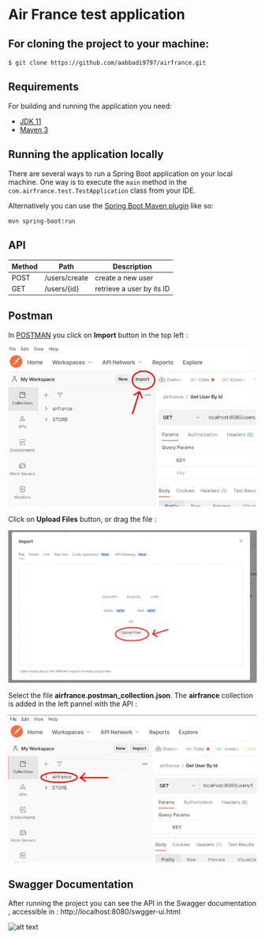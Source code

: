 # Air France test application

## For cloning the project to your machine:

```
$ git clone https://github.com/aabbadi9797/airfrance.git
```

## Requirements

For building and running the application you need:

- [JDK 11](https://www.oracle.com/java/technologies/javase/jdk11-archive-downloads.html)
- [Maven 3](https://maven.apache.org)

## Running the application locally

There are several ways to run a Spring Boot application on your local machine. One way is to execute the `main` method in the `com.airfrance.test.TestApplication` class from your IDE.

Alternatively you can use the [Spring Boot Maven plugin](https://docs.spring.io/spring-boot/docs/current/reference/html/build-tool-plugins-maven-plugin.html) like so:

```shell
mvn spring-boot:run
```

## API

Method | Path           | Description                    |
-------|----------------|--------------------------------|
POST    | /users/create      | create a new user      |
GET    | /users/{id} | retrieve a user by its ID |

## Postman
In [POSTMAN](https://www.postman.com/downloads) you click on <b>Import</b> button in the top left :


![alt text](https://github.com/aabbadi9797/airfrance/blob/main/postman1.bmp)



Click on <b>Upload Files</b> button, or drag the file :


![alt text](https://github.com/aabbadi9797/airfrance/blob/main/postman2.bmp)



Select the file <b>airfrance.postman_collection.json</b>. The <b>airfrance</b> collection is added in the left pannel with the API :


![alt text](https://github.com/aabbadi9797/airfrance/blob/main/postman3.bmp)



## Swagger Documentation

After running the project you can see the API in the Swagger documentation , accessible in : http://localhost:8080/swgger-ui.html


![alt text](https://github.com/aabbadi9797/airfrance/blob/main/SWAGGER.bmp)
